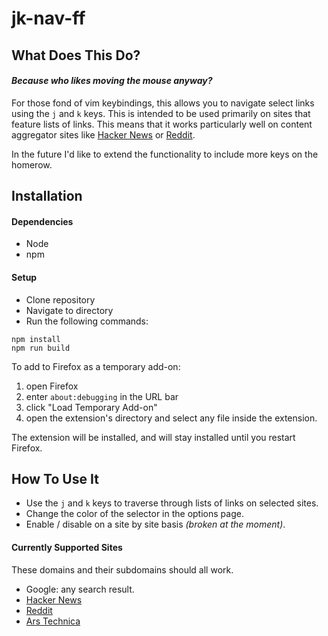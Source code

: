 # jk-nav-ff

## What Does This Do?

#### _Because who likes moving the mouse anyway?_
For those fond of vim keybindings, this allows you to navigate select links using the `j` and `k` keys. This is intended to be used primarily on sites that feature lists of links. This means that it works particularly well on content aggregator sites like [Hacker News](https://news.ycombinator.com) or [Reddit](https://www.reddit.com/).

In the future I'd like to extend the functionality to include more keys on the homerow.


## Installation

#### Dependencies

 - Node
 - npm

#### Setup

 - Clone repository
 - Navigate to directory
 - Run the following commands:
```
npm install
npm run build
```

To add to Firefox as a temporary add-on:

1. open Firefox
2. enter `about:debugging` in the URL bar
3. click "Load Temporary Add-on"
4. open the extension's directory and select any file inside the extension.

The extension will be installed, and will stay installed until you restart Firefox. 

## How To Use It
 
 - Use the `j` and `k` keys to traverse through lists of links on selected sites.
 - Change the color of the selector in the options page.
 - Enable / disable on a site by site basis _(broken at the moment)_.
 
#### Currently Supported Sites

 These domains and their subdomains should all work.

 - Google: any search result.
 - [Hacker News](https://news.ycombinator.com)
 - [Reddit](https://www.reddit.com/)
 - [Ars Technica](https://arstechnica.com/)